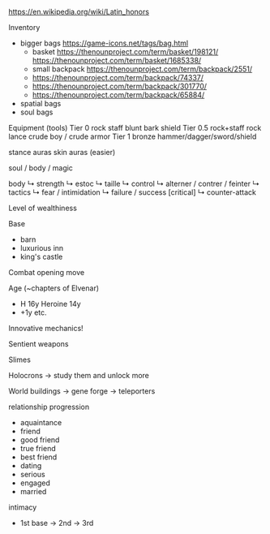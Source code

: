 



https://en.wikipedia.org/wiki/Latin_honors

Inventory
* bigger bags https://game-icons.net/tags/bag.html
  * basket https://thenounproject.com/term/basket/198121/  https://thenounproject.com/term/basket/1685338/
  * small backpack https://thenounproject.com/term/backpack/2551/
  * https://thenounproject.com/term/backpack/74337/
  * https://thenounproject.com/term/backpack/301770/
  * https://thenounproject.com/term/backpack/65884/
* spatial bags
* soul bags


Equipment (tools)
Tier 0  rock staff blunt bark shield
Tier 0.5  rock+staff  rock lance   crude boy / crude armor
Tier 1  bronze hammer/dagger/sword/shield


stance
auras
skin auras (easier)

soul / body / magic

body
↳ strength
  ↳ estoc
  ↳ taille
↳ control
  ↳ alterner / contrer / feinter
  ↳ tactics
↳ fear / intimidation
↳ failure / success [critical]
↳ counter-attack



Level of wealthiness



Base
- barn
- luxurious inn
- king's castle


Combat
opening move


Age (~chapters of Elvenar)
- H 16y  Heroine 14y
- +1y  etc.


Innovative mechanics!


Sentient weapons


Slimes



Holocrons
-> study them and unlock more


World buildings
-> gene forge
-> teleporters


relationship progression
- aquaintance
- friend
- good friend
- true friend
- best friend
- dating
- serious
- engaged
- married

intimacy
- 1st base -> 2nd -> 3rd
